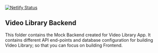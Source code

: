 [![Netlify Status](https://api.netlify.com/api/v1/badges/b1a5468e-723b-4926-8bb5-0e4a702c163e/deploy-status)](https://app.netlify.com/sites/streflix/deploys)

## Video Library Backend

This folder contains the Mock Backend created for Video Library App. It contains different API end-points and database configuration for building Video Library; so that you can focus on building Frontend.

